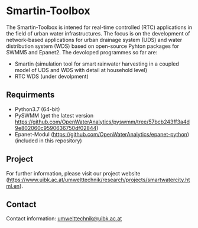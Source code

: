 # Smartin-Toolbox
The Smartin-Toolbox is intened for real-time controlled (RTC) applications in the field of urban water infrastructures. The focus is on the development of network-based applications for urban drainage system (UDS) and water distribution system (WDS) based on open-source Pyhton packages for SWMM5 and Epanet2. The devoloped programmes so far are:

* Smartin (simulation tool for smart rainwater harvesting in a coupled model of UDS and WDS with detail at household level)
* RTC WDS (under devolpment)

## Requirments
* Python3.7 (64-bit)
* PySWMM (get the latest version https://github.com/OpenWaterAnalytics/pyswmm/tree/57bcb243ff3a4d9e802060c9590636750df02844)
* Epanet-Modul (https://github.com/OpenWaterAnalytics/epanet-python) (included in this repository)

## Project
For further information, please visit our project website (https://www.uibk.ac.at/umwelttechnik/research/projects/smartwatercity.html.en). 

## Contact
Contact information: umwelttechnik@uibk.ac.at

